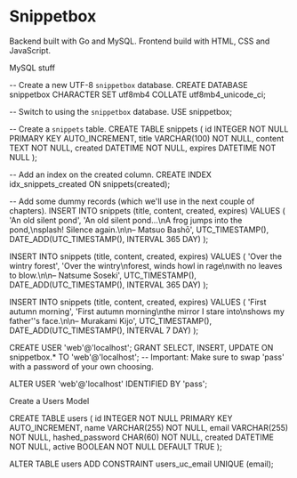# Snippetbox

Backend built with Go and MySQL. Frontend build with HTML, CSS and JavaScript.

MySQL stuff

-- Create a new UTF-8 `snippetbox` database.
CREATE DATABASE snippetbox CHARACTER SET utf8mb4 COLLATE utf8mb4_unicode_ci;

-- Switch to using the `snippetbox` database.
USE snippetbox;

-- Create a `snippets` table.
CREATE TABLE snippets (
id INTEGER NOT NULL PRIMARY KEY AUTO_INCREMENT,
title VARCHAR(100) NOT NULL,
content TEXT NOT NULL,
created DATETIME NOT NULL,
expires DATETIME NOT NULL
);

-- Add an index on the created column.
CREATE INDEX idx_snippets_created ON snippets(created);

-- Add some dummy records (which we'll use in the next couple of chapters).
INSERT INTO snippets (title, content, created, expires) VALUES (
'An old silent pond',
'An old silent pond...\nA frog jumps into the pond,\nsplash! Silence again.\n\n– Matsuo Bashō',
UTC_TIMESTAMP(),
DATE_ADD(UTC_TIMESTAMP(), INTERVAL 365 DAY)
);

INSERT INTO snippets (title, content, created, expires) VALUES (
'Over the wintry forest',
'Over the wintry\nforest, winds howl in rage\nwith no leaves to blow.\n\n– Natsume Soseki',
UTC_TIMESTAMP(),
DATE_ADD(UTC_TIMESTAMP(), INTERVAL 365 DAY)
);

INSERT INTO snippets (title, content, created, expires) VALUES (
'First autumn morning',
'First autumn morning\nthe mirror I stare into\nshows my father''s face.\n\n– Murakami Kijo',
UTC_TIMESTAMP(),
DATE_ADD(UTC_TIMESTAMP(), INTERVAL 7 DAY)
);

CREATE USER 'web'@'localhost';
GRANT SELECT, INSERT, UPDATE ON snippetbox.\* TO 'web'@'localhost';
-- Important: Make sure to swap 'pass' with a password of your own choosing.

ALTER USER 'web'@'localhost' IDENTIFIED BY 'pass';

Create a Users Model

CREATE TABLE users (
id INTEGER NOT NULL PRIMARY KEY AUTO_INCREMENT,
name VARCHAR(255) NOT NULL,
email VARCHAR(255) NOT NULL,
hashed_password CHAR(60) NOT NULL,
created DATETIME NOT NULL,
active BOOLEAN NOT NULL DEFAULT TRUE
);

ALTER TABLE users ADD CONSTRAINT users_uc_email UNIQUE (email);
